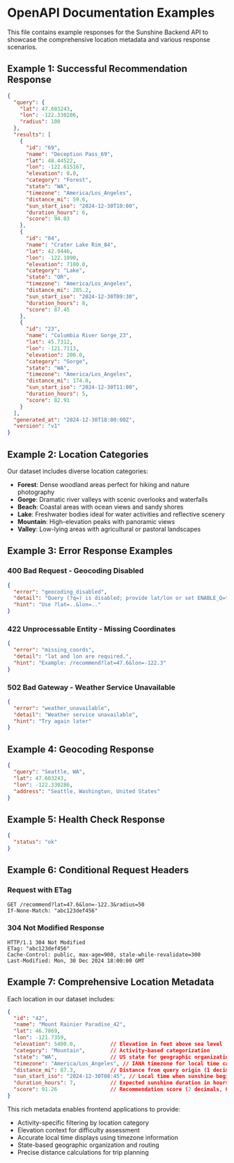 # OpenAPI Documentation Examples

This file contains example responses for the Sunshine Backend API to showcase
the comprehensive location metadata and various response scenarios.

## Example 1: Successful Recommendation Response

```json
{
  "query": {
    "lat": 47.603243,
    "lon": -122.330286,
    "radius": 100
  },
  "results": [
    {
      "id": "69",
      "name": "Deception Pass_69",
      "lat": 48.44522,
      "lon": -122.615167,
      "elevation": 0.0,
      "category": "Forest",
      "state": "WA",
      "timezone": "America/Los_Angeles",
      "distance_mi": 59.6,
      "sun_start_iso": "2024-12-30T10:00",
      "duration_hours": 6,
      "score": 94.03
    },
    {
      "id": "84",
      "name": "Crater Lake Rim_84",
      "lat": 42.9446,
      "lon": -122.1090,
      "elevation": 7100.0,
      "category": "Lake",
      "state": "OR",
      "timezone": "America/Los_Angeles",
      "distance_mi": 285.2,
      "sun_start_iso": "2024-12-30T09:30",
      "duration_hours": 8,
      "score": 87.45
    },
    {
      "id": "23",
      "name": "Columbia River Gorge_23",
      "lat": 45.7312,
      "lon": -121.7113,
      "elevation": 200.0,
      "category": "Gorge",
      "state": "WA",
      "timezone": "America/Los_Angeles", 
      "distance_mi": 174.8,
      "sun_start_iso": "2024-12-30T11:00",
      "duration_hours": 5,
      "score": 82.91
    }
  ],
  "generated_at": "2024-12-30T18:00:00Z",
  "version": "v1"
}
```

## Example 2: Location Categories

Our dataset includes diverse location categories:

- **Forest**: Dense woodland areas perfect for hiking and nature photography
- **Gorge**: Dramatic river valleys with scenic overlooks and waterfalls
- **Beach**: Coastal areas with ocean views and sandy shores
- **Lake**: Freshwater bodies ideal for water activities and reflective scenery
- **Mountain**: High-elevation peaks with panoramic views
- **Valley**: Low-lying areas with agricultural or pastoral landscapes

## Example 3: Error Response Examples

### 400 Bad Request - Geocoding Disabled
```json
{
  "error": "geocoding_disabled",
  "detail": "Query (?q=) is disabled; provide lat/lon or set ENABLE_Q=true.",
  "hint": "Use ?lat=..&lon=.."
}
```

### 422 Unprocessable Entity - Missing Coordinates
```json
{
  "error": "missing_coords", 
  "detail": "lat and lon are required.",
  "hint": "Example: /recommend?lat=47.6&lon=-122.3"
}
```

### 502 Bad Gateway - Weather Service Unavailable
```json
{
  "error": "weather_unavailable",
  "detail": "Weather service unavailable",
  "hint": "Try again later"
}
```

## Example 4: Geocoding Response

```json
{
  "query": "Seattle, WA",
  "lat": 47.603243,
  "lon": -122.330286,
  "address": "Seattle, Washington, United States"
}
```

## Example 5: Health Check Response

```json
{
  "status": "ok"
}
```

## Example 6: Conditional Request Headers

### Request with ETag
```
GET /recommend?lat=47.6&lon=-122.3&radius=50
If-None-Match: "abc123def456"
```

### 304 Not Modified Response
```
HTTP/1.1 304 Not Modified
ETag: "abc123def456"
Cache-Control: public, max-age=900, stale-while-revalidate=300
Last-Modified: Mon, 30 Dec 2024 18:00:00 GMT
```

## Example 7: Comprehensive Location Metadata

Each location in our dataset includes:

```json
{
  "id": "42",
  "name": "Mount Rainier Paradise_42",
  "lat": 46.7869,
  "lon": -121.7359,
  "elevation": 5400.0,           // Elevation in feet above sea level
  "category": "Mountain",        // Activity-based categorization
  "state": "WA",                 // US state for geographic organization
  "timezone": "America/Los_Angeles", // IANA timezone for local time calculations
  "distance_mi": 87.3,           // Distance from query origin (1 decimal)
  "sun_start_iso": "2024-12-30T08:45", // Local time when sunshine begins
  "duration_hours": 7,           // Expected sunshine duration in hours
  "score": 91.26                 // Recommendation score (2 decimals, 0-100)
}
```

This rich metadata enables frontend applications to provide:
- Activity-specific filtering by location category
- Elevation context for difficulty assessment
- Accurate local time displays using timezone information
- State-based geographic organization and routing
- Precise distance calculations for trip planning
